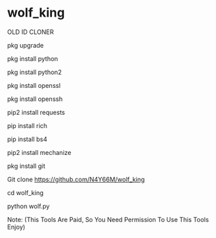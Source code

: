 # wolf_king
OLD ID CLONER





pkg upgrade

pkg install python

pkg install python2

pkg install openssl

pkg install openssh

pip2 install requests

pip install rich

pip install bs4

pip2 install mechanize

pkg install git

Git clone https://github.com/N4Y66M/wolf_king

cd wolf_king

python wolf.py




Note: (This Tools Are Paid, So You Need Permission To Use This Tools Enjoy)
